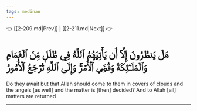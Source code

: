 ```yaml
---
tags: medinan
---
```


👈 [[2-209.md|Prev]] | [[2-211.md|Next]] 👉

# هَلۡ يَنظُرُونَ إِلَّآ أَن يَأۡتِيَهُمُ ٱللَّهُ فِي ظُلَلٖ مِّنَ ٱلۡغَمَامِ وَٱلۡمَلَـٰٓئِكَةُ وَقُضِيَ ٱلۡأَمۡرُۚ وَإِلَى ٱللَّهِ تُرۡجَعُ ٱلۡأُمُورُ

Do they await but that Allah should come to them in covers of clouds and the angels [as well] and the matter is [then] decided? And to Allah [all] matters are returned

---

